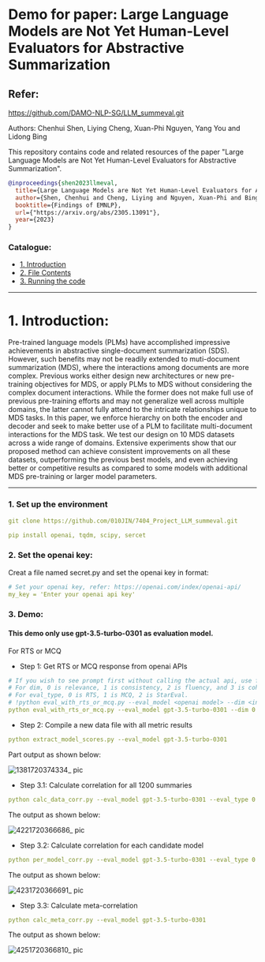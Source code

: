 # Demo for paper: Large Language Models are Not Yet Human-Level Evaluators for Abstractive Summarization

##  Refer: 
https://github.com/DAMO-NLP-SG/LLM_summeval.git

Authors: Chenhui Shen, Liying Cheng, Xuan-Phi Nguyen, Yang You and Lidong Bing

This repository contains code and related resources of the paper "Large Language Models are Not Yet Human-Level Evaluators for Abstractive Summarization".

```bibtex
@inproceedings{shen2023llmeval,
  title={Large Language Models are Not Yet Human-Level Evaluators for Abstractive Summarization},
  author={Shen, Chenhui and Cheng, Liying and Nguyen, Xuan-Phi and Bing, Lidong and You, Yang},
  booktitle={Findings of EMNLP},
  url={"https://arxiv.org/abs/2305.13091"},
  year={2023}
}
```

### Catalogue:
* <a href='#introduction'>1. Introduction</a>
* <a href='#file'>2. File Contents </a>
* <a href='#reproduce_examples'>3. Running the code</a>

    
****

<span id='introduction'/>

# 1. Introduction:

Pre-trained language models (PLMs) have accomplished impressive achievements in abstractive single-document summarization (SDS). However, such benefits may not be readily extended to muti-document summarization (MDS), where the interactions among documents are more complex. Previous works either design new architectures or new pre-training objectives for MDS, or apply PLMs to MDS without considering the complex document interactions. While the former does not make full use of previous pre-training efforts and may not generalize well across multiple domains, the latter cannot fully attend to the intricate relationships unique to MDS tasks. In this paper, we enforce hierarchy on both the encoder and decoder and seek to make better use of a PLM to facilitate multi-document interactions for the MDS task. We test our design on 10 MDS datasets across a wide range of domains. Extensive experiments show that our proposed method can achieve consistent improvements on all these datasets, outperforming the previous best models, and even achieving better or competitive results as compared to some models with additional MDS pre-training or larger model parameters.

****


<span id='file'/>


### 1. Set up the environment
```yaml
git clone https://github.com/010JIN/7404_Project_LLM_summeval.git
```
```yaml
pip install openai, tqdm, scipy, sercet
```

### 2. Set the openai key:
Creat a file named secret.py and set the openai key in format:
```yaml
# Set your openai key, refer: https://openai.com/index/openai-api/
my_key = 'Enter your openai api key'
```
### 3. Demo:
#### This demo only use gpt-3.5-turbo-0301 as evaluation model.

For RTS or MCQ
- Step 1: Get RTS or MCQ response from openai APIs
```yaml
# If you wish to see prompt first without calling the actual api, use flag --print_full_prompt_without_calling_api 
# For dim, 0 is relevance, 1 is consistency, 2 is fluency, and 3 is coherence;
# For eval_type, 0 is RTS, 1 is MCQ, 2 is StarEval.
# !python eval_with_rts_or_mcq.py --eval_model <openai model> --dim <int from 0 to 4> --eval_type <int from 0 to 3> 
python eval_with_rts_or_mcq.py --eval_model gpt-3.5-turbo-0301 --dim 0 --eval_type 0 
```
- Step 2: Compile a new data file with all metric results
```yaml
python extract_model_scores.py --eval_model gpt-3.5-turbo-0301
```
Part output as shown below:

![1381720374334_ pic](https://github.com/010JIN/7404_Project_LLM_summeval/assets/105320955/3f06a882-0799-436d-b7ce-5b4931f0631e)

- Step 3.1: Calculate correlation for all 1200 summaries
```yaml
python calc_data_corr.py --eval_model gpt-3.5-turbo-0301 --eval_type 0
```
The output as shown below:

![4221720366686_ pic](https://github.com/010JIN/7404_Project_LLM_summeval/assets/105320955/644661a6-f66e-4498-839d-041072e0ec26)

- Step 3.2: Calculate correlation for each candidate model
```yaml
python per_model_corr.py --eval_model gpt-3.5-turbo-0301 --eval_type 0
```
The output as shown below:

![4231720366691_ pic](https://github.com/010JIN/7404_Project_LLM_summeval/assets/105320955/c882d006-ec8f-403a-8676-852457914eba)

- Step 3.3: Calculate meta-correlation
```yaml
python calc_meta_corr.py --eval_model gpt-3.5-turbo-0301
```
The output as shown below:

![4251720366810_ pic](https://github.com/010JIN/7404_Project_LLM_summeval/assets/105320955/0091aed3-6574-4696-9e6a-fd0fbf028b8c)
